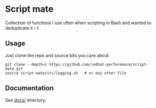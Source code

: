 Script mate
===========

Collection of functions I use uften when scripting in Bash and wanted to deduplicate it :-)


Usage
-----

Just clone the repo and source bits you care about:

    git clone --depth=1 https://github.com/redhat-performance/script-mate.git
    source script-mate/src/logging.sh   # or any other file


Documentation
-------------

See [docs/](docs/) directory.
